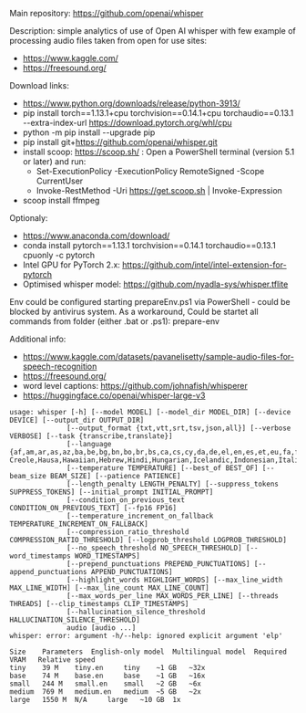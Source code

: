 Main repository: 
https://github.com/openai/whisper

Description: simple analytics of use of Open AI whisper with few example of processing audio files taken from open for use sites: 
 * https://www.kaggle.com/
 * https://freesound.org/

Download links:
 * https://www.python.org/downloads/release/python-3913/
 * pip install torch==1.13.1+cpu torchvision==0.14.1+cpu torchaudio==0.13.1 --extra-index-url https://download.pytorch.org/whl/cpu
 * python -m pip install --upgrade pip
 * pip install git+https://github.com/openai/whisper.git 
 * install scoop: https://scoop.sh/ : Open a PowerShell terminal (version 5.1 or later) and run:
   * Set-ExecutionPolicy -ExecutionPolicy RemoteSigned -Scope CurrentUser
   * Invoke-RestMethod -Uri https://get.scoop.sh | Invoke-Expression
 * scoop install ffmpeg

Optionaly:
 * https://www.anaconda.com/download/
 * conda install pytorch==1.13.1 torchvision==0.14.1 torchaudio==0.13.1 cpuonly -c pytorch
 * Intel GPU for PyTorch 2.x: https://github.com/intel/intel-extension-for-pytorch
 * Optimised whisper model: https://github.com/nyadla-sys/whisper.tflite
 
 Env could be configured starting prepareEnv.ps1 via PowerShell - could be blocked by antivirus system.
 As a workaround,
 Could be startet all commands from folder (either .bat or .ps1):
 prepare-env
 
 Additional info:
 * https://www.kaggle.com/datasets/pavanelisetty/sample-audio-files-for-speech-recognition
 * https://freesound.org/
 * word level captions: https://github.com/johnafish/whisperer
 * https://huggingface.co/openai/whisper-large-v3
 
 
 
 ```
 usage: whisper [-h] [--model MODEL] [--model_dir MODEL_DIR] [--device DEVICE] [--output_dir OUTPUT_DIR]
               [--output_format {txt,vtt,srt,tsv,json,all}] [--verbose VERBOSE] [--task {transcribe,translate}]
               [--language {af,am,ar,as,az,ba,be,bg,bn,bo,br,bs,ca,cs,cy,da,de,el,en,es,et,eu,fa,fi,fo,fr,gl,gu,ha,haw,he,hi,hr,ht,hu,hy,id,is,it,ja,jw,ka,kk,km,kn,ko,la,lb,ln,lo,lt,lv,mg,mi,mk,ml,mn,mr,ms,mt,my,ne,nl,nn,no,oc,pa,pl,ps,pt,ro,ru,sa,sd,si,sk,sl,sn,so,sq,sr,su,sv,sw,ta,te,tg,th,tk,tl,tr,tt,uk,ur,uz,vi,yi,yo,yue,zh,Afrikaans,Albanian,Amharic,Arabic,Armenian,Assamese,Azerbaijani,Bashkir,Basque,Belarusian,Bengali,Bosnian,Breton,Bulgarian,Burmese,Cantonese,Castilian,Catalan,Chinese,Croatian,Czech,Danish,Dutch,English,Estonian,Faroese,Finnish,Flemish,French,Galician,Georgian,German,Greek,Gujarati,Haitian,Haitian Creole,Hausa,Hawaiian,Hebrew,Hindi,Hungarian,Icelandic,Indonesian,Italian,Japanese,Javanese,Kannada,Kazakh,Khmer,Korean,Lao,Latin,Latvian,Letzeburgesch,Lingala,Lithuanian,Luxembourgish,Macedonian,Malagasy,Malay,Malayalam,Maltese,Mandarin,Maori,Marathi,Moldavian,Moldovan,Mongolian,Myanmar,Nepali,Norwegian,Nynorsk,Occitan,Panjabi,Pashto,Persian,Polish,Portuguese,Punjabi,Pushto,Romanian,Russian,Sanskrit,Serbian,Shona,Sindhi,Sinhala,Sinhalese,Slovak,Slovenian,Somali,Spanish,Sundanese,Swahili,Swedish,Tagalog,Tajik,Tamil,Tatar,Telugu,Thai,Tibetan,Turkish,Turkmen,Ukrainian,Urdu,Uzbek,Valencian,Vietnamese,Welsh,Yiddish,Yoruba}]
               [--temperature TEMPERATURE] [--best_of BEST_OF] [--beam_size BEAM_SIZE] [--patience PATIENCE]
               [--length_penalty LENGTH_PENALTY] [--suppress_tokens SUPPRESS_TOKENS] [--initial_prompt INITIAL_PROMPT]
               [--condition_on_previous_text CONDITION_ON_PREVIOUS_TEXT] [--fp16 FP16]
               [--temperature_increment_on_fallback TEMPERATURE_INCREMENT_ON_FALLBACK]
               [--compression_ratio_threshold COMPRESSION_RATIO_THRESHOLD] [--logprob_threshold LOGPROB_THRESHOLD]
               [--no_speech_threshold NO_SPEECH_THRESHOLD] [--word_timestamps WORD_TIMESTAMPS]
               [--prepend_punctuations PREPEND_PUNCTUATIONS] [--append_punctuations APPEND_PUNCTUATIONS]
               [--highlight_words HIGHLIGHT_WORDS] [--max_line_width MAX_LINE_WIDTH] [--max_line_count MAX_LINE_COUNT]
               [--max_words_per_line MAX_WORDS_PER_LINE] [--threads THREADS] [--clip_timestamps CLIP_TIMESTAMPS]
               [--hallucination_silence_threshold HALLUCINATION_SILENCE_THRESHOLD]
               audio [audio ...]
whisper: error: argument -h/--help: ignored explicit argument 'elp'
 ```
 
 ```
Size 	Parameters 	English-only model 	Multilingual model 	Required VRAM 	Relative speed
tiny 	39 M 	tiny.en 	tiny 	~1 GB 	~32x
base 	74 M 	base.en 	base 	~1 GB 	~16x
small 	244 M 	small.en 	small 	~2 GB 	~6x
medium 	769 M 	medium.en 	medium 	~5 GB 	~2x
large 	1550 M 	N/A 	large 	~10 GB 	1x
 ```
 
 